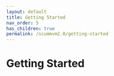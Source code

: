 ```yaml
---
layout: default
title: Getting Started
nav_order: 5
has_children: true
permalink: /scummvm2.0/getting-started
---
```


# Getting Started